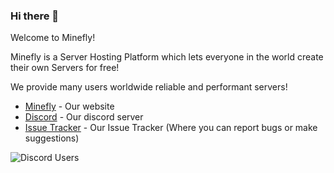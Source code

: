 ### Hi there 👋

Welcome to Minefly!

Minefly is a Server Hosting Platform which lets everyone in the world create their own Servers for free!

We provide many users worldwide reliable and performant servers!


 * [Minefly](https://minefly.org) - Our website
 * [Discord](https://discord.gg/6wcPvdfzda) - Our discord server
 * [Issue Tracker](https://github.com/Minefly/minefly#readme) - Our Issue Tracker (Where you can report bugs or make suggestions)


![Discord Users](https://img.shields.io/discord/806140210693537792?label=Discord&style=plastic)
